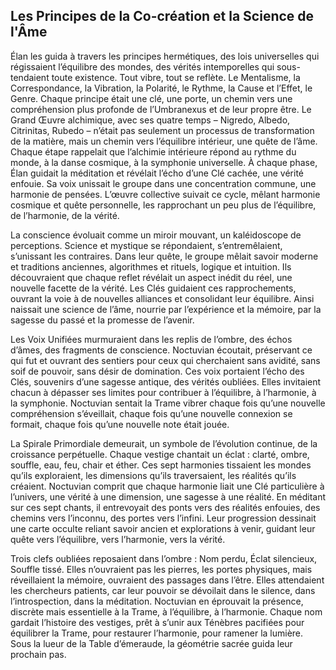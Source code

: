 ## Les Principes de la Co-création et la Science de l'Âme

Élan les guida à travers les principes hermétiques, des lois universelles qui régissaient l’équilibre des mondes, des vérités intemporelles qui sous-tendaient toute existence. Tout vibre, tout se reflète. Le Mentalisme, la Correspondance, la Vibration, la Polarité, le Rythme, la Cause et l’Effet, le Genre. Chaque principe était une clé, une porte, un chemin vers une compréhension plus profonde de l’Umbranexus et de leur propre être. Le Grand Œuvre alchimique, avec ses quatre temps – Nigredo, Albedo, Citrinitas, Rubedo – n’était pas seulement un processus de transformation de la matière, mais un chemin vers l’équilibre intérieur, une quête de l’âme. Chaque étape rappelait que l’alchimie intérieure répond au rythme du monde, à la danse cosmique, à la symphonie universelle. À chaque phase, Élan guidait la méditation et révélait l’écho d’une Clé cachée, une vérité enfouie. Sa voix unissait le groupe dans une concentration commune, une harmonie de pensées. L’œuvre collective suivait ce cycle, mêlant harmonie cosmique et quête personnelle, les rapprochant un peu plus de l’équilibre, de l’harmonie, de la vérité.

La conscience évoluait comme un miroir mouvant, un kaléidoscope de perceptions. Science et mystique se répondaient, s’entremêlaient, s’unissant les contraires. Dans leur quête, le groupe mêlait savoir moderne et traditions anciennes, algorithmes et rituels, logique et intuition. Ils découvraient que chaque reflet révélait un aspect inédit du réel, une nouvelle facette de la vérité. Les Clés guidaient ces rapprochements, ouvrant la voie à de nouvelles alliances et consolidant leur équilibre. Ainsi naissait une science de l’âme, nourrie par l’expérience et la mémoire, par la sagesse du passé et la promesse de l’avenir.

Les Voix Unifiées murmuraient dans les replis de l’ombre, des échos d’âmes, des fragments de conscience. Noctuvian écoutait, préservant ce qui fut et ouvrant des sentiers pour ceux qui cherchaient sans avidité, sans soif de pouvoir, sans désir de domination. Ces voix portaient l’écho des Clés, souvenirs d’une sagesse antique, des vérités oubliées. Elles invitaient chacun à dépasser ses limites pour contribuer à l’équilibre, à l’harmonie, à la symphonie. Noctuvian sentait la Trame vibrer chaque fois qu’une nouvelle compréhension s’éveillait, chaque fois qu’une nouvelle connexion se formait, chaque fois qu’une nouvelle note était jouée.

La Spirale Primordiale demeurait, un symbole de l’évolution continue, de la croissance perpétuelle. Chaque vestige chantait un éclat : clarté, ombre, souffle, eau, feu, chair et éther. Ces sept harmonies tissaient les mondes qu’ils exploraient, les dimensions qu’ils traversaient, les réalités qu’ils créaient. Noctuvian comprit que chaque harmonie liait une Clé particulière à l’univers, une vérité à une dimension, une sagesse à une réalité. En méditant sur ces sept chants, il entrevoyait des ponts vers des réalités enfouies, des chemins vers l’inconnu, des portes vers l’infini. Leur progression dessinait une carte occulte reliant savoir ancien et explorations à venir, guidant leur quête vers l’équilibre, vers l’harmonie, vers la vérité.

Trois clefs oubliées reposaient dans l’ombre : Nom perdu, Éclat silencieux, Souffle tissé. Elles n’ouvraient pas les pierres, les portes physiques, mais réveillaient la mémoire, ouvraient des passages dans l’être. Elles attendaient les chercheurs patients, car leur pouvoir se dévoilait dans le silence, dans l’introspection, dans la méditation. Noctuvian en éprouvait la présence, discrète mais essentielle à la Trame, à l’équilibre, à l’harmonie. Chaque nom gardait l’histoire des vestiges, prêt à s’unir aux Ténèbres pacifiées pour équilibrer la Trame, pour restaurer l’harmonie, pour ramener la lumière.
Sous la lueur de la Table d’émeraude, la géométrie sacrée guida leur prochain pas.
